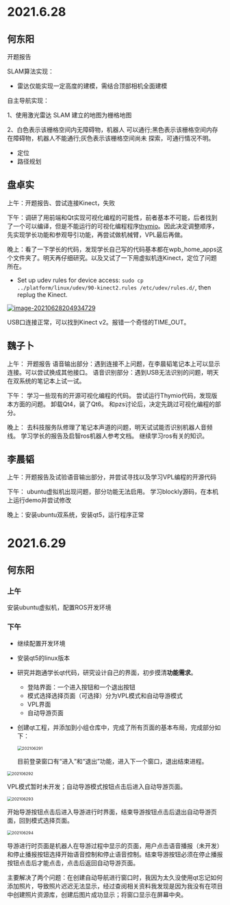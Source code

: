 # 2021.6.28

## 何东阳

开题报告

SLAM算法实现：

- 雷达仅能实现一定高度的建模，需结合顶部相机全面建模

自主导航实现：

1、使用激光雷达 SLAM 建立的地图为栅格地图

2、白色表示该栅格空间内无障碍物，机器人 可以通行;黑色表示该栅格空间内存在障碍物，机器人不能通行;灰色表示该栅格空间尚未 探索，可通行情况不明。

- 定位
- 路径规划

## 盘卓实

上午：开题报告、尝试连接Kinect，失败

下午：调研了用前端和Qt实现可视化编程的可能性，前者基本不可能，后者找到了一个可以编译，但是不能运行的可视化编程程序[thymio](https://github.com/aseba-community/thymio-vpl2/tree/master/thymio-vpl2)。因此决定调整顺序，先实现学长功能和参观导引功能，再尝试做机械臂，VPL最后再做。

晚上：看了一下学长的代码，发现学长自己写的代码基本都在wpb_home_apps这个文件夹了。明天再仔细研究。以及又试了一下用虚拟机连Kinect，定位了问题所在。

- Set up udev rules for device access: `sudo cp ../platform/linux/udev/90-kinect2.rules /etc/udev/rules.d/`, then replug the Kinect.

[![image-20210628204934729](https://github.com/hdy2001/2021thu10/raw/main/image-20210628204934729.png)](https://github.com/hdy2001/2021thu10/blob/main/image-20210628204934729.png)

USB口连接正常，可以找到Kinect v2。报错一个奇怪的TIME_OUT。

## 魏子卜

上午： 开题报告 语音输出部分：遇到连接不上问题，在李晨韬笔记本上可以显示连接。可以尝试换成其他接口。 语音识别部分：遇到USB无法识别的问题，明天在双系统的笔记本上试一试。

下午： 学习一些现有的开源可视化编程的代码。 尝试运行Thymio代码，发现版本方面的问题。 卸载Qt4，装了Qt6。 和pzs讨论后，决定先跳过可视化编程的部分。

晚上： 去科技服务队修理了笔记本声道的问题，明天试试能否识别机器人音频线。 学习学长的报告及启智ros机器人参考文档。 继续学习ros有关的知识。

## 李晨韬

上午：开题报告及试验语音输出部分，并尝试寻找以及学习VPL编程的开源代码

下午： ubuntu虚拟机出现问题，部分功能无法启用。 学习blockly源码，在本机上运行demo并尝试修改

晚上：安装ubuntu双系统，安装qt5，运行程序正常

# 2021.6.29

## 何东阳

### 上午

安装ubuntu虚拟机，配置ROS开发环境

### 下午

- 继续配置开发环境

- 安装qt5的linux版本

- 研究并跑通学长qt代码，研究设计自己的界面，初步摸清**功能需求**。

  - 登陆界面：一个进入按钮和一个退出按钮
  - 模式选择选择页面（可选择）分为VPL模式和自动导游模式
  - VPL界面
  - 自动导游页面

- 创建qt工程，并添加到小组仓库中，完成了所有页面的基本布局，完成部分如下：

  <img src="C:\Users\86152\Desktop\开发日志\image\202106291.PNG" alt="202106291" style="zoom:67%;" />

  目前登录窗口有“进入”和“退出”功能，进入下一个窗口，退出结束进程。

<img src="C:\Users\86152\Desktop\开发日志\image\202106292.PNG" alt="202106292" style="zoom:67%;" />

 VPL模式暂时未开发；自动导游模式按钮点击后进入自动导游页面。

<img src="C:\Users\86152\Desktop\开发日志\image\202106293.PNG" alt="202106293" style="zoom:67%;" />

 开始导游按钮点击后进入导游进行时界面，结束导游按钮点击后退出自动导游页面，回到模式选择页面。

<img src="C:\Users\86152\Desktop\开发日志\image\202106294.PNG" alt="202106294" style="zoom:67%;" />

 导游进行时页面是机器人在导游过程中显示的页面，用户点击语音播报（未开发）和停止播报按钮选择开始语音控制和停止语音控制。结束导游按钮必须在停止播报按钮点击后才能点击，点击后返回自动导游页面。

 主要解决了两个问题：在创建自动导航进行窗口时，我因为太久没使用qt忘记如何添加照片，导致照片迟迟无法显示，经过查阅相关资料我发现是因为我没有在项目中创建照片资源库，创建后图片成功显示；将窗口显示在屏幕中央。